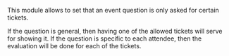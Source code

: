 This module allows to set that an event question is only asked for
certain tickets.

If the question is general, then having one of the allowed tickets will
serve for showing it. If the question is specific to each attendee, then
the evaluation will be done for each of the tickets.
